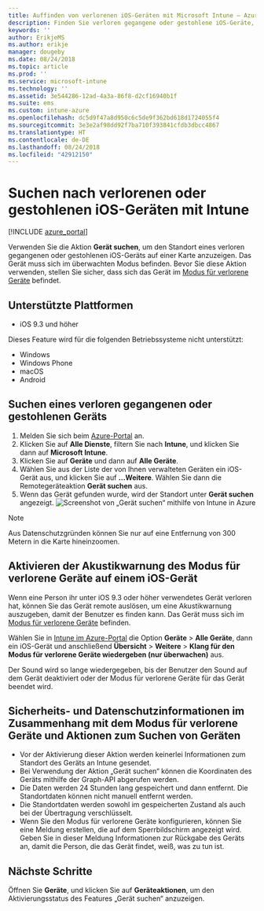 ```yaml
---
title: Auffinden von verlorenen iOS-Geräten mit Microsoft Intune – Azure | Microsoft-Dokumentation
description: Finden Sie verloren gegangene oder gestohlene iOS-Geräte, indem Sie das Feature „Gerät suchen“ in Microsoft Intune verwenden. Hier erhalten Sie weitere Informationen zu Sicherheit und Datenschutz bei Verwendung der Aktion „Gerät suchen“.
keywords: ''
author: ErikjeMS
ms.author: erikje
manager: dougeby
ms.date: 08/24/2018
ms.topic: article
ms.prod: ''
ms.service: microsoft-intune
ms.technology: ''
ms.assetid: 3e544286-12ad-4a3a-86f8-d2cf16940b1f
ms.suite: ems
ms.custom: intune-azure
ms.openlocfilehash: dc5d9f47a8d950c6c5de9f362bd618d1724055f4
ms.sourcegitcommit: 3e3e2af98dd92f7ba710f393841cfdb3dbcc4867
ms.translationtype: HT
ms.contentlocale: de-DE
ms.lasthandoff: 08/24/2018
ms.locfileid: "42912150"
---
```

# <a name="locate-lost-or-stolen-ios-devices-with-intune"></a>Suchen nach verlorenen oder gestohlenen iOS-Geräten mit Intune

[!INCLUDE [azure_portal](./includes/azure_portal.md)]

Verwenden Sie die Aktion **Gerät suchen**, um den Standort eines verloren gegangenen oder gestohlenen iOS-Geräts auf einer Karte anzuzeigen. Das Gerät muss sich im überwachten Modus befinden. Bevor Sie diese Aktion verwenden, stellen Sie sicher, dass sich das Gerät im [Modus für verlorene Geräte](device-lost-mode.md) befindet.

## <a name="supported-platforms"></a>Unterstützte Plattformen

- iOS 9.3 und höher

Dieses Feature wird für die folgenden Betriebssysteme nicht unterstützt: 
- Windows
- Windows Phone
- macOS
- Android

## <a name="locate-a-lost-or-stolen-device"></a>Suchen eines verloren gegangenen oder gestohlenen Geräts

1. Melden Sie sich beim [Azure-Portal](https://portal.azure.com) an.
2. Klicken Sie auf **Alle Dienste**, filtern Sie nach **Intune**, und klicken Sie dann auf **Microsoft Intune**.
3. Klicken Sie auf **Geräte** und dann auf **Alle Geräte**.
4. Wählen Sie aus der Liste der von Ihnen verwalteten Geräten ein iOS-Gerät aus, und klicken Sie auf **...Weitere**. Wählen Sie dann die Remotegeräteaktion **Gerät suchen** aus.
5. Wenn das Gerät gefunden wurde, wird der Standort unter **Gerät suchen** angezeigt.
    ![Screenshot von „Gerät suchen“ mithilfe von Intune in Azure](./media/locate-device.png)

>[!NOTE]
>Aus Datenschutzgründen können Sie nur auf eine Entfernung von 300 Metern in die Karte hineinzoomen.

## <a name="activate-lost-mode-sound-alert-on-an-ios-device"></a>Aktivieren der Akustikwarnung des Modus für verlorene Geräte auf einem iOS-Gerät

Wenn eine Person ihr unter iOS 9.3 oder höher verwendetes Gerät verloren hat, können Sie das Gerät remote auslösen, um eine Akustikwarnung auszugeben, damit der Benutzer es finden kann. Das Gerät muss sich im [Modus für verlorene Geräte](device-lost-mode.md) befinden.

Wählen Sie in [Intune im Azure-Portal](https://aka.ms/intuneportal) die Option **Geräte** > **Alle Geräte**, dann ein iOS-Gerät und anschließend **Übersicht** > **Weitere** > **Klang für den Modus für verlorene Geräte wiedergeben (nur überwachen)** aus.

Der Sound wird so lange wiedergegeben, bis der Benutzer den Sound auf dem Gerät deaktiviert oder der Modus für verlorene Geräte für das Gerät beendet wird.


## <a name="security-and-privacy-information-for-lost-mode-and-locate-device-actions"></a>Sicherheits- und Datenschutzinformationen im Zusammenhang mit dem Modus für verlorene Geräte und Aktionen zum Suchen von Geräten
- Vor der Aktivierung dieser Aktion werden keinerlei Informationen zum Standort des Geräts an Intune gesendet.
- Bei Verwendung der Aktion „Gerät suchen“ können die Koordinaten des Geräts mithilfe der Graph-API abgerufen werden.
- Die Daten werden 24 Stunden lang gespeichert und dann entfernt. Die Standortdaten können nicht manuell entfernt werden.
- Die Standortdaten werden sowohl im gespeicherten Zustand als auch bei der Übertragung verschlüsselt.
- Wenn Sie den Modus für verlorene Geräte konfigurieren, können Sie eine Meldung erstellen, die auf dem Sperrbildschirm angezeigt wird. Geben Sie in dieser Meldung Informationen zur Rückgabe des Geräts an, damit die Person, die das Gerät findet, weiß, was zu tun ist.

## <a name="next-steps"></a>Nächste Schritte

Öffnen Sie **Geräte**, und klicken Sie auf **Geräteaktionen**, um den Aktivierungsstatus des Features „Gerät suchen“ anzuzeigen.
